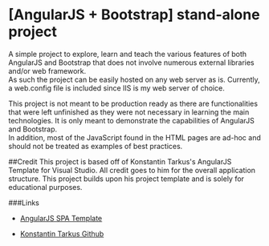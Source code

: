 ﻿[AngularJS + Bootstrap] stand-alone project
=================

A simple project to explore, learn and teach the various features of both AngularJS 
and Bootstrap that does not involve numerous external libraries and/or web framework.  
As such the project can be easily hosted on any web server as is.  Currently, a
web.config file is included since IIS is my web server of choice.

This project is not meant to be production ready as there are functionalities that
were left unfinished as they were not necessary in learning the main technologies.
It is only meant to demonstrate the capabilities of AngularJS and Bootstrap.  
In addition, most of the JavaScript found in the HTML pages are ad-hoc and should 
not be treated as examples of best practices.


##Credit
This project is based off of Konstantin Tarkus's AngularJS Template for Visual Studio.
All credit goes to him for the overall application structure.  This project builds upon
his project template and is solely for educational purposes.


###Links
 - [AngularJS SPA Template](https://visualstudiogallery.msdn.microsoft.com/5af151b2-9ed2-4809-bfe8-27566bfe7d83)

 - [Konstantin Tarkus Github](https://github.com/kriasoft/AngularJS-SPA-Template)  


